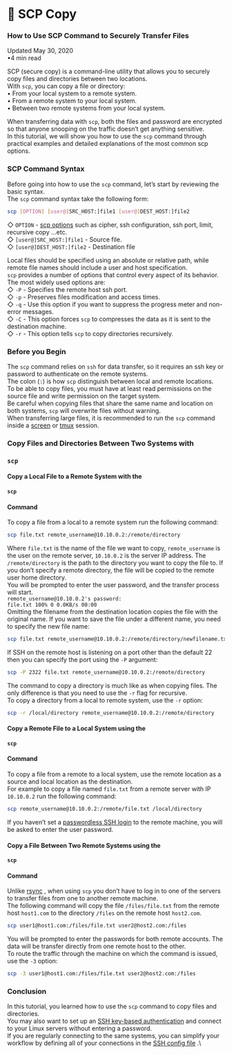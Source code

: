 # 📂 SCP Copy

### How to Use SCP Command to Securely Transfer Files

Updated  May 30, 2020\
•4 min read

SCP (secure copy) is a command-line utility that allows you to securely copy files and directories between two locations.\
With `scp`, you can copy a file or directory:\
• From your local system to a remote system.\
• From a remote system to your local system.\
• Between two remote systems from your local system.

When transferring data with `scp`, both the files and password are encrypted so that anyone snooping on the traffic doesn’t get anything sensitive.\
In this tutorial, we will show you how to use the `scp` command through practical examples and detailed explanations of the most common scp options.

### SCP Command Syntax

Before going into how to use the `scp` command, let’s start by reviewing the basic syntax.\
The `scp` command syntax take the following form:

```bash
scp [OPTION] [user@]SRC_HOST:]file1 [user@]DEST_HOST:]file2
```

◇ `OPTION` - [scp options](https://linux.die.net/man/1/scp) such as cipher, ssh configuration, ssh port, limit, recursive copy …etc.\
◇ `[user@]SRC_HOST:]file1` - Source file.\
◇ `[user@]DEST_HOST:]file2` - Destination file

Local files should be specified using an absolute or relative path, while remote file names should include a user and host specification.\
`scp` provides a number of options that control every aspect of its behavior. The most widely used options are:\
◇ `-P` - Specifies the remote host ssh port.\
◇ `-p` - Preserves files modification and access times.\
◇ `-q` - Use this option if you want to suppress the progress meter and non-error messages.\
◇ `-C` - This option forces `scp` to compresses the data as it is sent to the destination machine.\
◇ `-r` - This option tells `scp` to copy directories recursively.

### Before you Begin

The `scp` command relies on `ssh` for data transfer, so it requires an ssh key or password to authenticate on the remote systems.\
The colon (`:`) is how `scp` distinguish between local and remote locations.\
To be able to copy files, you must have at least read permissions on the source file and write permission on the target system.\
Be careful when copying files that share the same name and location on both systems, `scp` will overwrite files without warning.\
When transferring large files, it is recommended to run the `scp` command inside a [screen](https://linuxize.com/post/how-to-use-linux-screen/) or [tmux](https://linuxize.com/post/getting-started-with-tmux/) session.

### Copy Files and Directories Between Two Systems with

### `scp`

#### Copy a Local File to a Remote System with the

#### `scp`

#### Command

To copy a file from a local to a remote system run the following command:

```bash
scp file.txt remote_username@10.10.0.2:/remote/directory
```

Where `file.txt` is the name of the file we want to copy, `remote_username` is the user on the remote server, `10.10.0.2` is the server IP address. The `/remote/directory` is the path to the directory you want to copy the file to. If you don’t specify a remote directory, the file will be copied to the remote user home directory.\
You will be prompted to enter the user password, and the transfer process will start.\
`remote_username@10.10.0.2's password:`\
`file.txt 100% 0 0.0KB/s 00:00`\
Omitting the filename from the destination location copies the file with the original name. If you want to save the file under a different name, you need to specify the new file name:

```bash
scp file.txt remote_username@10.10.0.2:/remote/directory/newfilename.txt
```

If SSH on the remote host is listening on a port other than the default 22 then you can specify the port using the `-P` argument:

```bash
scp -P 2322 file.txt remote_username@10.10.0.2:/remote/directory
```

The command to copy a directory is much like as when copying files. The only difference is that you need to use the `-r` flag for recursive.\
To copy a directory from a local to remote system, use the `-r` option:

```bash
scp -r /local/directory remote_username@10.10.0.2:/remote/directory
```

#### Copy a Remote File to a Local System using the

#### `scp`

#### Command

To copy a file from a remote to a local system, use the remote location as a source and local location as the destination.\
For example to copy a file named `file.txt` from a remote server with IP `10.10.0.2` run the following command:

```bash
scp remote_username@10.10.0.2:/remote/file.txt /local/directory
```

If you haven’t set a [passwordless SSH login](https://linuxize.com/post/how-to-setup-passwordless-ssh-login/) to the remote machine, you will be asked to enter the user password.

#### Copy a File Between Two Remote Systems using the

#### `scp`

#### Command

Unlike [rsync](https://linuxize.com/post/how-to-use-rsync-for-local-and-remote-data-transfer-and-synchronization/) , when using `scp` you don’t have to log in to one of the servers to transfer files from one to another remote machine.\
The following command will copy the file `/files/file.txt` from the remote host `host1.com` to the directory `/files` on the remote host `host2.com`.

```bash
scp user1@host1.com:/files/file.txt user2@host2.com:/files
```

You will be prompted to enter the passwords for both remote accounts. The data will be transfer directly from one remote host to the other.\
To route the traffic through the machine on which the command is issued, use the `-3` option:

```bash
scp -3 user1@host1.com:/files/file.txt user2@host2.com:/files
```

### Conclusion

In this tutorial, you learned how to use the `scp` command to copy files and directories.\
You may also want to set up an [SSH key-based authentication](https://linuxize.com/post/how-to-setup-passwordless-ssh-login/) and connect to your Linux servers without entering a password.\
If you are regularly connecting to the same systems, you can simplify your workflow by defining all of your connections in the [SSH config file](https://linuxize.com/post/using-the-ssh-config-file/) .\
